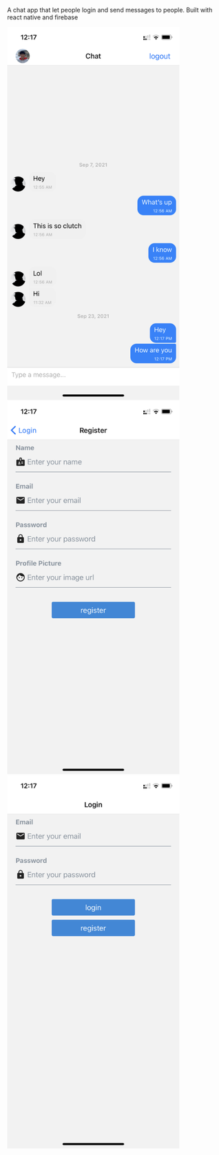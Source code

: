 A chat app that let people login and send messages to people. Built with react native and firebase

<img src="./screenshots/chat.PNG" width="400">

<img src="./screenshots/register.PNG" width="400">

<img src="./screenshots/login.PNG" width="400">


